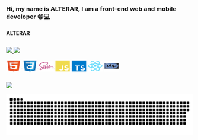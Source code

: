 ### Hi, my name is ALTERAR, I am a front-end web and mobile developer 😁💻
#### ALTERAR

##

 <div>
  <a href="https://github.com/diguinholns">
  <img height="180em" src="https://github-readme-stats.vercel.app/api?username=diguinholns&show_icons=true&theme=synthwave&include_all_commits=true&count_private=true"/>
  <img height="180em" src="https://github-readme-stats.vercel.app/api/top-langs/?username=diguinholns&layout=compact&langs_count=7&theme=synthwave"/>
</div>
  
  <div style="display: inline_block"><br>
    <img align="center" alt="Digo-HTML" height="30" width="40" src="https://github.com/devicons/devicon/blob/master/icons/html5/html5-original.svg">
    <img align="center" alt="Digo-CSS3" height="30" width="40" src="https://github.com/devicons/devicon/blob/master/icons/css3/css3-original.svg">
    <img align="center" alt="Digo-SASS" height="30" width="40" src="https://raw.githubusercontent.com/devicons/devicon/master/icons/sass/sass-original.svg">
    <img align="center" alt="Digo-Js" height="30" width="40" src="https://raw.githubusercontent.com/devicons/devicon/master/icons/javascript/javascript-plain.svg">
    <img align="center" alt="Digo-Ts" height="30" width="40" src="https://raw.githubusercontent.com/devicons/devicon/master/icons/typescript/typescript-plain.svg">
    <img align="center" alt="Digo-React" height="30" width="40" src="https://raw.githubusercontent.com/devicons/devicon/master/icons/react/react-original.svg">
    <img align="center" alt="Digo-PHP" height="30" width="40" src="https://raw.githubusercontent.com/devicons/devicon/master/icons/php/php-original.svg">
  </div>
  
  ##
 
  <div>
    <a href = "mailto:rolnspessoal@gmail.com"><img src="https://img.shields.io/badge/-Gmail-%23333?style=for-the-badge&logo=gmail&logoColor=red" target="_blank"></a>
    
   ![Snake animation](https://github.com/diguinholns/diguinholns/blob/output/github-contribution-grid-snake.svg)
   
  </div>
